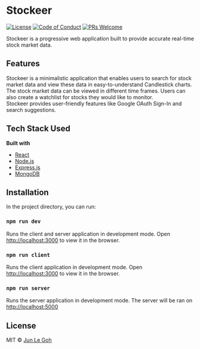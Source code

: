 # Stockeer

[![License](http://img.shields.io/:license-mit-blue.svg?style=flat-square)](http://badges.mit-license.org) [![Code of Conduct](https://img.shields.io/badge/code%20of-conduct-ff69b4.svg)](https://microsoft.github.io/codeofconduct/) [![PRs Welcome](https://img.shields.io/badge/PRs-welcome-brightgreen.svg?style=flat-square)](http://makeapullrequest.com)

Stockeer is a progressive web application built to provide accurate real-time stock market data.

## Features

Stockeer is a minimalistic application that enables users to search for stock market data and view these data in easy-to-understand Candlestick charts. The stock market data can be viewed in different time frames. Users can also create a watchlist for stocks they would like to monitor.<br/>
Stockeer provides user-friendly features like Google OAuth Sign-In and search suggestions.

## Tech Stack Used

<b>Built with</b>

- [React](https://reactjs.org/)
- [Node.js](https://nodejs.org/en/)
- [Express.js](https://expressjs.com/)
- [MongoDB](https://www.mongodb.com/)

## Installation

In the project directory, you can run:

### `npm run dev`

Runs the client and server application in development mode.
Open [http://localhost:3000](http://localhost:3000) to view it in the browser.

### `npm run client`

Runs the client application in development mode.
Open [http://localhost:3000](http://localhost:3000) to view it in the browser.

### `npm run server`

Runs the server application in development mode.
The server will be ran on [http://localhost:5000](http://localhost:5000)

## License

MIT © [Jun Le Goh](https://github.com/jlgoh/stockeer/blob/master/LICENSE.txt)
